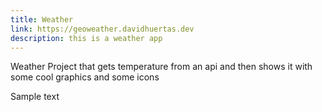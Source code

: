```yaml
---
title: Weather
link: https://geoweather.davidhuertas.dev
description: this is a weather app
---
```


Weather Project that gets temperature from an api and then shows it with some cool graphics and some icons

Sample text
